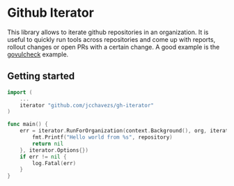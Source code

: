 # Github Iterator

This library allows to iterate github repositories in an organization. It is useful to quickly run tools across repositories and come up with reports, rollout changes or open PRs with a certain change. A good example is the [govulcheck](./examples/govulncheck/) example.

## Getting started

```go
import (
	...
	iterator "github.com/jcchavezs/gh-iterator"
)

func main() {
	err = iterator.RunForOrganization(context.Background(), org, iterator.SearchOptions{}, func(ctx context.Context, repository string, isEmpty bool, exec exec.Execer) error {
        fmt.Printf("Hello world from %s", repository)
		return nil
	}, iterator.Options{})
	if err != nil {
		log.Fatal(err)
	}
}
```
